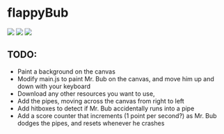# flappyBub
![](https://img.shields.io/github/repo-size/timburr1/flappyBub)
![](https://img.shields.io/github/contributors/timburr1/flappyBub)
![](https://img.shields.io/github/last-commit/timburr1/flappyBub)

## TODO: 
* Paint a background on the canvas 
* Modify main.js to paint Mr. Bub on the canvas, and move him up and down with your keyboard
* Download any other resources you want to use, 
* Add the pipes, moving across the canvas from right to left
* Add hitboxes to detect if Mr. Bub accidentally runs into a pipe
* Add a score counter that increments (1 point per second?) as Mr. Bub dodges the pipes, and resets whenever he crashes
